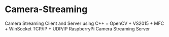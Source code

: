 # Camera-Streaming
Camera Streaming Client and Server using C++ + OpenCV + VS2015 + MFC + WinSocket TCP/IP + UDP/IP
RaspberryPi Camera Streaming Server

